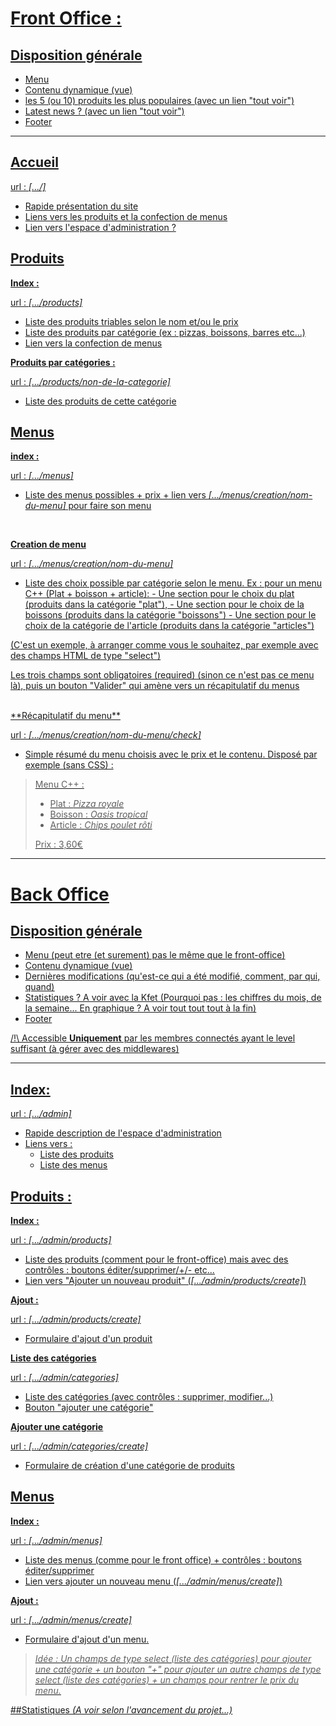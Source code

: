 

# <u>Front Office :

## Disposition générale

- Menu
- Contenu dynamique (vue)
- les 5 (ou 10) produits les plus populaires (avec un lien "tout voir")
- Latest news ? (avec un lien "tout voir")
- Footer

<hr/>

## Accueil
 url : *[.../]*
 
- Rapide présentation du site
- Liens vers les produits et la confection de menus
- Lien vers l'espace d'administration ?

## Produits 
**Index :**

url : *[.../products]*

- Liste des produits triables selon le nom et/ou le prix
- Liste des produits par catégorie (ex : pizzas, boissons, barres etc...)
- Lien vers la confection de menus

**Produits par catégories :**

url : *[.../products/non-de-la-categorie]*

- Liste des produits de cette catégorie


## Menus

**index :**

url : *[.../menus]*

- Liste des menus possibles + prix + lien vers *[.../menus/creation/nom-du-menu]* pour faire son menu

<br/>

**Creation de menu**

url : *[.../menus/creation/nom-du-menu]*

- Liste des choix possible par catégorie selon le menu. 
	Ex : pour un menu C++ (Plat + boisson + article): 
		- Une section pour le choix du plat (produits dans la catégorie "plat"), 
		- Une section pour le choix de la boissons (produits dans la catégorie "boissons")
		- Une section pour le choix de la catégorie de l'article (produits dans la catégorie "articles")

(C'est un exemple, à arranger comme vous le souhaitez, par exemple avec des champs HTML de type "select")

Les trois champs sont obligatoires (required) (sinon ce n'est pas ce menu là), puis un bouton "Valider" qui amène vers un récapitulatif du menus

<br/>
**Récapitulatif du menu**

url : *[.../menus/creation/nom-du-menu/check]*

- Simple résumé du menu choisis avec le prix et le contenu. Disposé par exemple (sans CSS) :

> Menu C++ :
> 
> - Plat : *Pizza royale*
> - Boisson : *Oasis tropical*
> - Article : *Chips poulet rôti*
> 
> Prix : 3,60€

<hr>

# <u>Back Office 

## Disposition générale

- Menu (peut etre (et surement) pas le même que le front-office)
- Contenu dynamique (vue)
- Dernières modifications (qu'est-ce qui a été modifié, comment, par qui, quand)
- Statistiques ? A voir avec la Kfet (Pourquoi pas : les chiffres du mois, de la semaine... En graphique ? A voir tout tout tout à la fin)
- Footer

/!\ Accessible **Uniquement** par les membres connectés ayant le level suffisant (à gérer avec des middlewares)

<hr />

## Index:

url : *[.../admin]*

- Rapide description de l'espace d'administration
- Liens vers :
	- Liste des produits
	- Liste des menus

## Produits :

**Index :**

url : *[.../admin/products]*

- Liste des produits (comment pour le front-office) mais avec des contrôles : boutons éditer/supprimer/+/- etc...
- Lien vers "Ajouter un nouveau produit" (*[.../admin/products/create]*)

**Ajout :**

url : *[.../admin/products/create]*

- Formulaire d'ajout d'un produit

**Liste des catégories**

url : *[.../admin/categories]*

- Liste des catégories (avec contrôles : supprimer, modifier...)
- Bouton "ajouter une catégorie"

**Ajouter une catégorie**

url : *[.../admin/categories/create]*

- Formulaire de création d'une catégorie de produits

## Menus

**Index :**

url : *[.../admin/menus]*
- Liste des menus (comme pour le front office) + contrôles : boutons éditer/supprimer
- Lien vers ajouter un nouveau menu (*[.../admin/menus/create]*)

**Ajout :**

url : *[.../admin/menus/create]*

- Formulaire d'ajout d'un menu.

> *Idée : Un champs de type select (liste des catégories) pour ajouter une catégorie + un bouton "+" pour ajouter un autre champs de type select (liste des catégories) + un champs pour rentrer le prix du menu.*

##Statistiques 
*(A voir selon l'avancement du projet...)*
